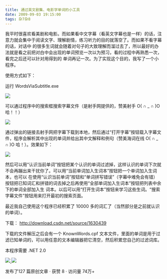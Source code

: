 ```yaml
---
title: 通过英文剧集、电影学单词的小工具
date: 2009-09-03 19:15:00
tags: 杂7杂8
---
```

我平时很喜欢看美剧和电影。而如果看中文字幕（看英文字幕也是一样）的话，注意力就会集中于阅读文字、理解剧情，练习听力的目的就落空了。而如果不看字幕的话，对话中
的很多生词就会随着对句子的大致理解而溜过去了，所以最好的办法就是看之前把对白中会出现的单词预览一次以为预习，看的过程中再熟悉一次，看完之后还可以针对用得到的
单词再记一次。为了实现这个目的，我写了一个小程序。

  

使用方式如下：

  

运行  WordsViaSubtitle.exe

  

![](https://p-blog.csdn.net/images/p_blog_csdn_net/cuipengfei1/EntryImages/20090903/%E6%88%AA%E5%9B%BE01.jpg)

可以通过程序中的搜索框搜索字幕文件（是射手网提供的，赞美射手  O(  ∩  _  ∩  )O  哈！！）

  

![](https://p-blog.csdn.net/images/p_blog_csdn_net/cuipengfei1/EntryImages/20090903/%E6%88%AA%E5%9B%BE03.jpg)

通过弹出的链接去射手网把字幕下载到本地，然后通过“打开字幕”按钮载入字幕文件，程序会解析其中出现的单词并给出其中文解释和例句（赞美海词在线  O(  ∩
_  ∩  )O  哈！）。效果如下：

  

![](https://p-blog.csdn.net/images/p_blog_csdn_net/cuipengfei1/EntryImages/20090903/%E6%88%AA%E5%9B%BE04.jpg)

然后可以用“认识当前单词”按钮把某个认识的单词过滤掉，这样认识的单词下次就不会再蹦出来干扰你了。可以用“当前单词加入生词本”按钮把一个单词加入生词本，也可以
在使用“认识当前单词”按钮和“单词拼写错误”（字幕中难免会有错）按钮把已知词汇和拼错的词去掉之后再使用“全部单词加入生词本”按钮把列表中余下的单词全部加入生
词本。以后可以用“打开生词本”按钮来学习这些生词。“搜索字幕文件”按钮用来打开最初的搜索页面。

  

最近我自己使用这个程序已经积累了  10000  多的词汇了（当然部分是之前就认识的单词）。

  

下载：  [ http://download.csdn.net/source/1630439
](http://download.csdn.net/source/1630439)

  

下载的文件解压之后会有一个  KnownWords.cpf
文本文件，里面的单词是用于过滤已知单词的，可以用任意的文本编辑器把它清空，然后积累您自己的过滤词库。

  

本程序需要  .NET 2.0



[ ![](https://profile.csdnimg.cn/5/2/5/3_cuipengfei1)
![](https://g.csdnimg.cn/static/user-reg-year/1x/11.png)
](https://blog.csdn.net/cuipengfei1)



发布了127 篇原创文章  ·  获赞 8  ·  访问量 74万+

